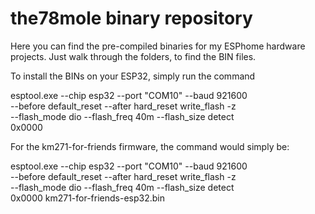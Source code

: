 # the78mole binary repository

Here you can find the pre-compiled binaries for my ESPhome hardware projects. Just walk through the folders, to find the BIN files.

To install the BINs on your ESP32, simply run the command

  esptool.exe --chip esp32 --port "COM10" --baud 921600 \
    --before default_reset --after hard_reset write_flash -z \
    --flash_mode dio --flash_freq 40m --flash_size detect \
    0x0000 <BIN-FILE>

For the km271-for-friends firmware, the command would simply be:

  esptool.exe --chip esp32 --port "COM10" --baud 921600 \
    --before default_reset --after hard_reset write_flash -z \
    --flash_mode dio --flash_freq 40m --flash_size detect \
    0x0000 km271-for-friends-esp32.bin
